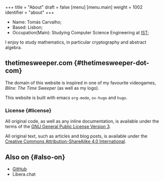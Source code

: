 +++
title = "About"
draft = false
[menu]
  [menu.main]
    weight = 1002
    identifier = "about"
+++

-   Name: Tomás Carvalho;
-   Based: Lisbon;
-   Occupation(Main): Studying Computer Science Engineering at [IST](https://tecnico.ulisboa.pt/en/);

I enjoy to study mathematics, in particular cryptography and abstract
algebra.


## thetimesweeper.com {#thetimesweeper-dot-com}

The domain of this website is inspired in one of my favourite
videogames, _Blinx: The Time Sweeper_ (as well as my logo).

This website is built with emacs `org-mode`, `ox-hugo` and `hugo`.


### License {#license}

All original code, as well as any inline documentation, is available
under the terms of the [GNU General Public License Version 3](https://www.gnu.org/licenses/gpl-3.0.html).

All original text, such as articles and blog posts, is available under
the [Creative Commons Attribution-ShareAlike 4.0 International](https://creativecommons.org/licenses/by-sa/4.0/legalcode).


## Also on {#also-on}

-   [GitHub](https://github.com/n1ghtbyte)
-   Libera.chat
